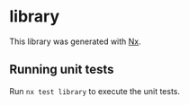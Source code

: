 # library

This library was generated with [Nx](https://nx.dev).

## Running unit tests

Run `nx test library` to execute the unit tests.
